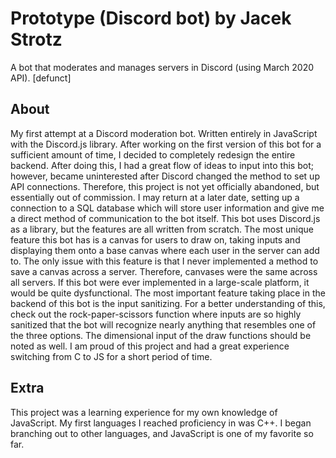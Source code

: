 # **Prototype** (Discord bot) by Jacek Strotz
A bot that moderates and manages servers in Discord (using March 2020 API). [defunct]

## About
My first attempt at a Discord moderation bot. Written entirely in JavaScript with the Discord.js library. After working on the first version of this bot 
for a sufficient amount of time, I decided to completely redesign the entire backend. After doing this, I had a great flow of ideas to input into this bot; 
however, became uninterested after Discord changed the method to set up API connections. Therefore, this project is not yet officially abandoned, but essentially 
out of commission. I may return at a later date, setting up a connection to a SQL database which will store user information and give me a direct method of 
communication to the bot itself. This bot uses Discord.js as a library, but the features are all written from scratch. The most unique feature this bot has 
is a canvas for users to draw on, taking inputs and displaying them onto a base canvas where each user in the server can add to. The only issue with this 
feature is that I never implemented a method to save a canvas across a server. Therefore, canvases were the same across all servers. If this bot were ever 
implemented in a large-scale platform, it would be quite dysfunctional. The most important feature taking place in the backend of this bot is the input 
sanitizing. For a better understanding of this, check out the rock-paper-scissors function where inputs are so highly sanitized that the bot will recognize 
nearly anything that resembles one of the three options. The dimensional input of the draw functions should be noted as well. I am proud of this project and 
had a great experience switching from C to JS for a short period of time.

## Extra

This project was a learning experience for my own knowledge of JavaScript. My first languages I reached proficiency in was C++. I began branching out to other
languages, and JavaScript is one of my favorite so far. 
